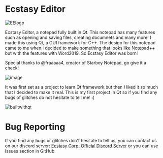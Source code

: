 # Ecstasy Editor

![EElogo](https://user-images.githubusercontent.com/87282156/129174192-0dec1aba-fae1-49a5-98e5-dfe5a0a5298b.png)

Ecstasy Editor, a notepad fully built in Qt. 
This notepad has many features such as opening and saving files, creating documnets and many more!
I made this using Qt, a GUI framework for C++.
The design for this notepad came to me when I decided to make something that looks like Notepad++ but with the features with Word2019. So Ecstasy Editor was born!

Special thanks to @fraaaaa4, creator of Starboy Notepad, go give it a check!

![image](https://user-images.githubusercontent.com/87282156/129180982-129ad82b-c643-4f76-9ef4-c346241a28de.png)


It was first set as a project to learn Qt framework but then I liked it so much that I decided to make it real.
This is my first project in Qt so if you find any bugs of glitches do not hesitate to tell me! :)

![builtwithqt](https://user-images.githubusercontent.com/87282156/129181144-6c16f321-4b73-4217-8b1d-e562ff7554d0.png)

# Bug Reporting
If you find any bugs or glitches don't hesitate to tell us, you can contact us on our discord server: [Ecstasy Corp. Official Discord Server](https://discord.gg/R7ryCF988P) or you can use Issues section in GitHub.
